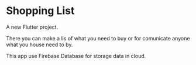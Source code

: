 # Shopping List

A new Flutter project.

There you can make a lis of what you need to buy or for comunicate anyone what you house need to by. 

This app use Firebase Database for storage data in cloud.
